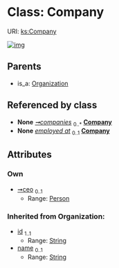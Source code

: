 
# Class: Company




URI: [ks:Company](https://w3id.org/linkml/tests/kitchen_sink/Company)


[![img](https://yuml.me/diagram/nofunky;dir:TB/class/[Person],[Organization],[Person]<ceo%200..1-%20[Company&#124;id(i):string;name(i):string%20%3F;aliases(i):string%20*],[Dataset]++-%20companies%200..*>[Company],[EmploymentEvent]-%20employed%20at%200..1>[Company],[Organization]^-[Company],[EmploymentEvent],[Dataset])](https://yuml.me/diagram/nofunky;dir:TB/class/[Person],[Organization],[Person]<ceo%200..1-%20[Company&#124;id(i):string;name(i):string%20%3F;aliases(i):string%20*],[Dataset]++-%20companies%200..*>[Company],[EmploymentEvent]-%20employed%20at%200..1>[Company],[Organization]^-[Company],[EmploymentEvent],[Dataset])

## Parents

 *  is_a: [Organization](Organization.md)

## Referenced by class

 *  **None** *[➞companies](dataset__companies.md)*  <sub>0..\*</sub>  **[Company](Company.md)**
 *  **None** *[employed at](employed_at.md)*  <sub>0..1</sub>  **[Company](Company.md)**

## Attributes


### Own

 * [➞ceo](company__ceo.md)  <sub>0..1</sub>
     * Range: [Person](Person.md)

### Inherited from Organization:

 * [id](id.md)  <sub>1..1</sub>
     * Range: [String](types/String.md)
 * [name](name.md)  <sub>0..1</sub>
     * Range: [String](types/String.md)
